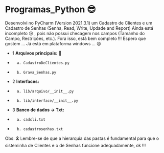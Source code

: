 # Programas_Python 😎
Desenvolvi no PyCharm (Version 2021.3.1) um Cadastro de Clientes  e um Cadastro de Senhas (Senha, Read, Write, Updade and Report)
Ainda está incompleto 😢 , pois não possui checagem nos campos (Tamanho do Campo, Restrições, etc.). Fora isso, está bem completo !!! 
Espero que gostem ... Já está em plataforma windows ... 😄
* 1 **Arquivos principais:**  🎯
*       a. CadastroDeClientes.py
*       b. Grava_Senhas.py 
* 2 **Interfaces:**
*       a. lib/arquivo/__init__.py
*       b. lib/interface/__init__.py
* 3 **Banco de dados -> Txt:**
*       a. cadcli.txt
*       b. cadastrosenhas.txt

Obs: 🎗️ Lembre-se de que a hierarquia das pastas é fundamental para que o sisteminha de Clientes e o de Senhas funcione adequadamente, ok !!!
  

      
